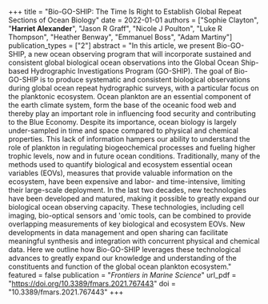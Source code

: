 +++
title = "Bio-GO-SHIP: The Time Is Right to Establish Global Repeat Sections of Ocean Biology"
date = 2022-01-01
authors = ["Sophie Clayton", "**Harriet Alexander**", "Jason R Graff", "Nicole J Poulton", "Luke R Thompson", "Heather Benway", "Emmanuel Boss", "Adam Martiny"]
publication_types = ["2"]
abstract = "In this article, we present Bio-GO-SHIP, a new ocean observing program that will incorporate sustained and consistent global biological ocean observations into the Global Ocean Ship-based Hydrographic Investigations Program (GO-SHIP). The goal of Bio-GO-SHIP is to produce systematic and consistent biological observations during global ocean repeat hydrographic surveys, with a particular focus on the planktonic ecosystem. Ocean plankton are an essential component of the earth climate system, form the base of the oceanic food web and thereby play an important role in influencing food security and contributing to the Blue Economy. Despite its importance, ocean biology is largely under-sampled in time and space compared to physical and chemical properties. This lack of information hampers our ability to understand the role of plankton in regulating biogeochemical processes and fueling higher trophic levels, now and in future ocean conditions. Traditionally, many of the methods used to quantify biological and ecosystem essential ocean variables (EOVs), measures that provide valuable information on the ecosystem, have been expensive and labor- and time-intensive, limiting their large-scale deployment. In the last two decades, new technologies have been developed and matured, making it possible to greatly expand our biological ocean observing capacity. These technologies, including cell imaging, bio-optical sensors and 'omic tools, can be combined to provide overlapping measurements of key biological and ecosystem EOVs. New developments in data management and open sharing can facilitate meaningful synthesis and integration with concurrent physical and chemical data. Here we outline how Bio-GO-SHIP leverages these technological advances to greatly expand our knowledge and understanding of the constituents and function of the global ocean plankton ecosystem."
featured = false
publication = "*Frontiers in Marine Science*"
url_pdf = "https://doi.org/10.3389/fmars.2021.767443"
doi = "10.3389/fmars.2021.767443"
+++

